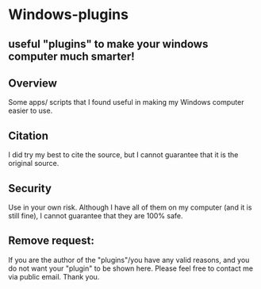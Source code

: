# Windows-plugins
useful "plugins" to make your windows computer much smarter!
---
## Overview
Some apps/ scripts that I found useful in making my Windows computer easier to use.

## Citation
I did try my best to cite the source, but I cannot guarantee that it is the original source.

## Security
Use in your own risk. Although I have all of them on my computer (and it is still fine), I cannot guarantee that they are 100% safe.

## Remove request:
If you are the author of the "plugins"/you have any valid reasons, and you do not want your "plugin" to be shown here. Please feel free to contact me via public email. Thank you.
